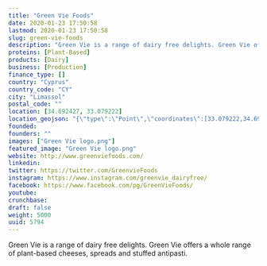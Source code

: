 ```yaml
---
title: "Green Vie Foods"
date: 2020-01-23 17:50:58
lastmod: 2020-01-23 17:50:58
slug: green-vie-foods
description: "Green Vie is a range of dairy free delights. Green Vie offers a whole range of plant-based cheeses, spreads and stuffed antipasti."
proteins: [Plant-Based]
products: [Dairy]
business: [Production]
finance_type: []
country: "Cyprus"
country_code: "CY"
city: "Limassol"
postal_code: ""
location: [34.692427, 33.079222]
location_geojson: "{\"type\":\"Point\",\"coordinates\":[33.079222,34.692427]}"
founded: 
founders: ""
images: ["Green Vie logo.png"]
featured_image: "Green Vie logo.png"
website: http://www.greenviefoods.com/
linkedin: 
twitter: https://twitter.com/GreenvieFoods
instagram: https://www.instagram.com/greenvie_dairyfree/
facebook: https://www.facebook.com/pg/GreenVieFoods/
youtube: 
crunchbase: 
draft: false
weight: 5000
uuid: 5794
---
```

Green Vie is a range of dairy free delights. Green Vie offers a whole range of plant-based cheeses, spreads and stuffed antipasti.
